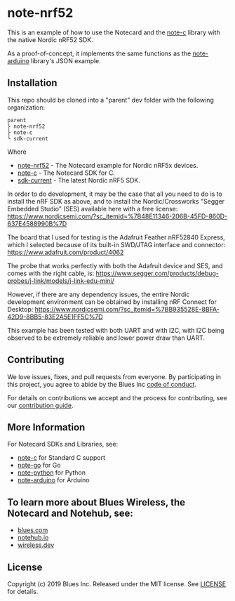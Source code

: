 # note-nrf52

This is an example of how to use the Notecard and the [note-c][note-c] library
with the native Nordic nRF52 SDK.

As a proof-of-concept, it implements the same functions as the
[note-arduino][note-arduino] library's JSON example.

## Installation

This repo should be cloned into a "parent" dev folder with the following
organization:

```
parent  
├ note-nrf52  
├ note-c  
└ sdk-current  
```

Where
- [note-nrf52][note-nrf52] - The Notecard example for Nordic nRF5x devices.
- [note-c][note-c] - The Notecard SDK for C.
- [sdk-current][sdk-current] - The latest Nordic nRF5 SDK.

In order to do development, it may be the case that all you need to do is to install the nRF SDK as above,
and to install the Nordic/Crossworks "Segger Embedded Studio" (SES) available here with a free license:
https://www.nordicsemi.com/?sc_itemid=%7B48E11346-206B-45FD-860D-637E4588990B%7D

The board that I used for testing is the Adafruit Feather nRF52840 Express, which I selected because
of its built-in SWD/JTAG interface and connector:
https://www.adafruit.com/product/4062

The probe that works perfectly with both the Adafruit device and SES, and comes with the right cable, is:
https://www.segger.com/products/debug-probes/j-link/models/j-link-edu-mini/

However, if there are any dependency issues, the entire Nordic development environment can be
obtained by installing nRF Connect for Desktop:
https://www.nordicsemi.com/?sc_itemid=%7BB935528E-8BFA-42D9-8BB5-83E2A5E1FF5C%7D

This example has been tested with both UART and with I2C, with I2C being observed to be extremely reliable
and lower power draw than UART.

## Contributing

We love issues, fixes, and pull requests from everyone. By participating in this
project, you agree to abide by the Blues Inc [code of conduct].

For details on contributions we accept and the process for contributing, see our
[contribution guide](CONTRIBUTING.md).

## More Information

For Notecard SDKs and Libraries, see:

* [note-c](note-c) for Standard C support
* [note-go](note-go) for Go
* [note-python](note-python) for Python
* [note-arduino](note-arduino) for Arduino

## To learn more about Blues Wireless, the Notecard and Notehub, see:

* [blues.com](https://blues.io)
* [notehub.io][Notehub]
* [wireless.dev](https://wireless.dev)

## License

Copyright (c) 2019 Blues Inc. Released under the MIT license. See
[LICENSE](LICENSE) for details.

[blues]: https://blues.com
[notehub]: https://notehub.io
[note-go]: https://github.com/blues/note-go
[note-python]: https://github.com/blues/note-python
[archive]: https://github.com/blues/note-arduino/archive/master.zip
[code of conduct]: https://blues.github.io/opensource/code-of-conduct
[Notehub]: https://notehub.io

[note-nrf52]: https://github.com/blues/note-nrf52
[note-c]: https://github.com/blues/note-c
[note-arduino]: https://github.com/blues/note-arduino
[sdk-current]: https://www.nordicsemi.com/Software-and-Tools/Software/nRF5-SDK

